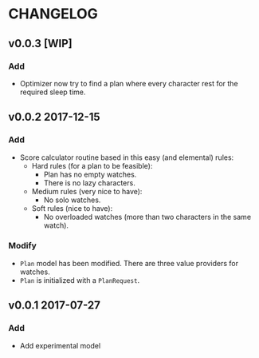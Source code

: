 # CHANGELOG

## v0.0.3 [WIP]

### Add
* Optimizer now try to find a plan where every character rest for the required sleep time.

## v0.0.2 2017-12-15

### Add
* Score calculator routine based in this easy (and elemental) rules:
  * Hard rules (for a plan to be feasible):
    * Plan has no empty watches.
    * There is no lazy characters.
  * Medium rules (very nice to have):
    * No solo watches.
  * Soft rules (nice to have):
    * No overloaded watches (more than two characters in the same watch).
### Modify
* `Plan` model has been modified. There are three value providers for watches.
* `Plan` is initialized with a `PlanRequest`.    

## v0.0.1 2017-07-27

### Add
* Add experimental model

